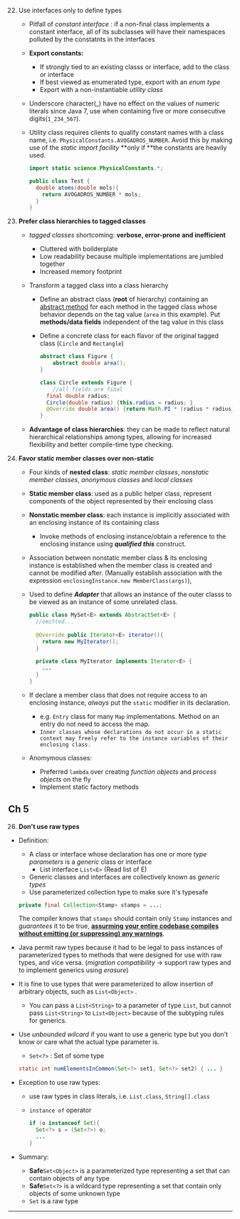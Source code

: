 22. Use interfaces only to define types

    * Pitfall of *constant interface* : if a non-final class implements a constant interface, all of its subclasses will have their namespaces polluted by the constatnts in the interfaces

    * **Export constants:**

      * If strongly tied to an existing classs or interface, add to the class or interface
      * If best viewed as enumerated type, export with an *enum type*
      * Export with a non-instantiable *utility class*

    * Underscore character(_) have no effect on the values of numeric literals since Java 7, use when containing five or more consecutive digits(`1_234_567`).

    * Utility class requires clients to qualify constant names with a class name, i.e. `PhysicalConstants.AVOGADROS_NUMBER`. Avoid this by making use of the *static import facility* **only if **the constants are heavily used.

      ```java
      import static science.PhysicalConstants.*;
      
      public class Test {
        double atoms(double mols){
          return AVOGADROS_NUMBER * mols;
        }
      }
      ```

      

23. **Prefer class hierarchies to tagged classes**

    * *tagged classes* shortcoming: **verbose, error-prone and inefficient**

      * Cluttered with boilderplate
      * Low readability because multiple implementations are jumbled together
      * Increased memory footprint

    * Transform a tagged class into a class hierarchy

      * Define an abstract class (**root** of hierarchy) containing an <u>abstract method</u> for each method in the tagged class whose behavior depends on the tag value (`area` in this example). Put **methods/data fields** independent of the tag value in this class

      * Define a concrete class for each flavor of the original tagged class (`Circle` and `Rectangle`)

        ```java
        abstract class Figure {
        	abstract double area();
        }
        
        class Circle extends Figure {
        	//all fields are final
          final double radius;
          Circle(double radius) {this.radius = radius; }  
          @Override double area() {return Math.PI * (radius * radius); }
        }
        ```

        

    * **Advantage of class hierarchies**: they can be made to reflect natural hierarchical relationships among types, allowing for increased flexibility and better compile-time type checking.

24. **Favor static member classes over non-static**

    * Four kinds of **nested class**: *static member classes*, *nonstatic member classes*, *anonymous classes* and *local classes*

    * **Static member class**: used as a public helper class, represent components of the object represented by their enclosing class

    * **Nonstatic member class**: each instance is implicitly associated with an enclosing instance of its containing class

      * Invoke methods of enclosing instance/obtain a reference to the enclosing instance using ***qualified this*** construct.

    * Association between nonstatic member class & its enclosing instance is established when the member class is created and cannot be modified after. (Manually establish association with the expression `enclosingInstance.new MemberClass(args)`),

    * Used to define ***Adapter*** that allows an instance of the outer classs to be viewed as an instance of some unrelated class.

      ```java
      public class MySet<E> extends AbstractSet<E> {
        //omitted...
        
        @Override public Iterator<E> iterator(){
          return new MyIterator();
        }
        
        private class MyIterator implements Iterator<E> {
          ...
        }
      }
      ```

    * If declare a member class that does not require access to an enclosing instance, *always* put the `static` modifier in its declaration. 

      * e.g. `Entry` class for many `Map` implementations. Method on an entry do not need to access the map.
      * `Inner classes whose declarations do not occur in a static context may freely refer to the instance variables of their enclosing class.`

    * Anomymous classes: 

      * Preferred `lambda` over creating *function objects* and *process objects* on the fly
      * Implement static factory methods

## Ch 5



26. **Don't use raw types**

* Definition: 

  * A class or interface whose declaration has one or more *type parameters* is a *generic* class or interface
    * List interface `List<E>` (Read list of E)
  * Generic classes and interfaces are collectively known as *generic types*
  * Use parameterized collection type to make sure it's typesafe

  ```java
  private final Collection<Stamp> stamps = ...;	
  ```

  The compiler knows that `stamps` should contain only `Stamp` instances and *guarantees* it to be true, <u>**assurming your entire codebase compiles without emitting (or suppressing) any warnings**</u>.

* Java permit raw types because it had to be legal to pass instances of parameterized types to methods that were designed for use with raw types, and vice versa. (*migration compatibility* -> support raw types and to implement generics using *erasure*)

* It is fine to use types that were parameterized to allow insertion of arbitrary objects, such as `List<Object>` .

  * You can pass a `List<String>` to a parameter of type `List`, but cannot pass `List<String>` to `List<Object>` because of the subtyping rules for generics. 

* Use *unbounded wilcard* if you want to use a generic type but you don't know or care what the actual type parameter is. 

  * `Set<?>` : Set of some type

  ```java
  static int numElementsInCommon(Set<?> set1, Set<?> set2) { ... }
  ```

* Exception to use raw types: 

  * use raw types in class literals, i.e. `List.class`, `String[].class`

  * `instance of` operator

    ```java
    if (o instanceof Set){
      Set<?> s = (Set<?>) o;
      ...
    }
    ```

* Summary:

  * **Safe**`Set<Object>` is a parameterized type representing a set that can contain objects of any type
  * **Safe**`Set<?>` is a wildcard type representing a set that contain only objects of some unknown type
  * `Set` is a raw type

****